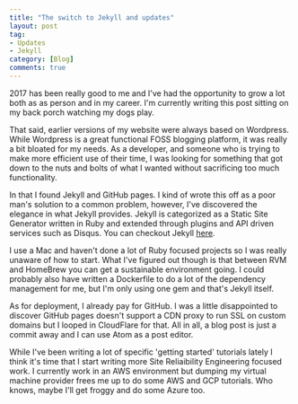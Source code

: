 ```yaml
---
title: "The switch to Jekyll and updates"
layout: post
tag:
- Updates
- Jekyll
category: [Blog]
comments: true
---
```


2017 has been really good to me and I've had the opportunity to grow a lot both
as as person and in my career. I'm currently writing this post sitting on my
back porch watching my dogs play.

That said, earlier versions of my website were always based on Wordpress. While
Wordpress is a great functional FOSS blogging platform, it was really a bit
bloated for my needs. As a developer, and someone who is trying to make more
efficient use of their time, I was looking for something that got down to the
nuts and bolts of what I wanted without sacrificing too much functionality.

In that I found Jekyll and GitHub pages. I kind of wrote this off as a poor
man's solution to a common problem, however, I've discovered the elegance in
what Jekyll provides. Jekyll is categorized as a Static Site Generator written in
Ruby and extended through plugins and API driven services such as Disqus. You
can checkout Jekyll [here](https://jekyllrb.com/).

I use a Mac and haven't done a lot of Ruby focused projects so I was really
unaware of how to start. What I've figured out though is that between RVM and
HomeBrew you can get a sustainable environment going. I could probably also have
written a Dockerfile to do a lot of the dependency management for me, but I'm
only using one gem and that's Jekyll itself.

As for deployment, I already pay for GitHub. I was a little disappointed to
discover GitHub pages doesn't support a CDN proxy to run SSL on custom domains
but I looped in CloudFlare for that. All in all, a blog post is just a commit
away and I can use Atom as a post editor.

While I've been writing a lot of specific 'getting started' tutorials lately
I think it's time that I start writing more Site Reliaibility Engineering focused
work. I currently work in an AWS environment but dumping my virtual machine
provider frees me up to do some AWS and GCP tutorials. Who knows, maybe I'll get
froggy and do some Azure too.
